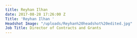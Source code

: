 ```yaml
---
title: Reyhan Ilhan
date: 2017-08-28 17:26:00 Z
Title: 'Reyhan Ilhan '
Headshot Image: "/uploads/Reyhan%20headshot%20edited.jpg"
Job Title: Director of Contracts and Grants
---
```


